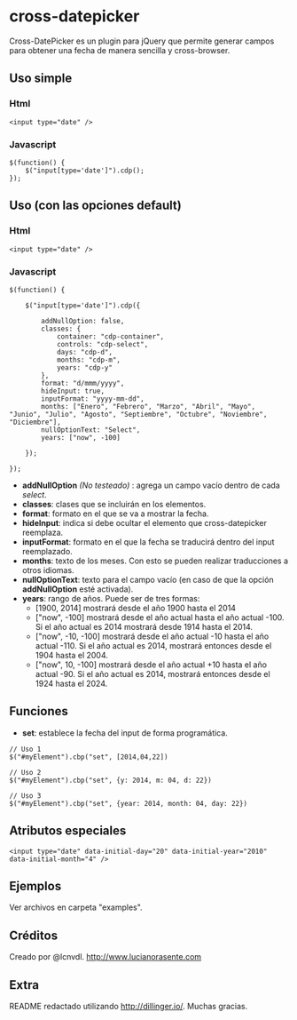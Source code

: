 cross-datepicker
================

Cross-DatePicker es un plugin para jQuery que permite generar campos para obtener una fecha de manera sencilla y cross-browser.

## Uso simple

### Html
```
<input type="date" />
```

### Javascript
```
$(function() {
    $("input[type='date']").cdp();
});
```

## Uso (con las opciones default)

### Html
```
<input type="date" />
```

### Javascript
```
$(function() {

    $("input[type='date']").cdp({
    
        addNullOption: false,
        classes: {
            container: "cdp-container",
            controls: "cdp-select",
            days: "cdp-d",
            months: "cdp-m",
            years: "cdp-y"
        },
        format: "d/mmm/yyyy",
        hideInput: true,
        inputFormat: "yyyy-mm-dd",
        months: ["Enero", "Febrero", "Marzo", "Abril", "Mayo", "Junio", "Julio", "Agosto", "Septiembre", "Octubre", "Noviembre", "Diciembre"],
        nullOptionText: "Select",
        years: ["now", -100]
        
    });
    
});
```

* **addNullOption** *(No testeado)* : agrega un campo vacío dentro de cada *select*.
* **classes**: clases que se incluirán en los elementos.
* **format**: formato en el que se va a mostrar la fecha.
* **hideInput**: indica si debe ocultar el elemento que cross-datepicker reemplaza.
* **inputFormat**: formato en el que la fecha se traducirá dentro del input reemplazado.
* **months**: texto de los meses. Con esto se pueden realizar traducciones a otros idiomas.
* **nullOptionText**: texto para el campo vacío (en caso de que la opción **addNullOption** esté activada).
* **years**: rango de años. Puede ser de tres formas:
  + [1900, 2014] mostrará desde el año 1900 hasta el 2014
  + ["now", -100] mostrará desde el año actual hasta el año actual -100. Si el año actual es 2014 mostrará desde 1914  hasta el 2014.
  + ["now", -10, -100] mostrará desde el año actual -10 hasta el año actual -110. Si el año actual es 2014, mostrará entonces desde el 1904 hasta el 2004.
  + ["now", 10, -100] mostrará desde el año actual +10 hasta el año actual -90. Si el año actual es 2014, mostrará entonces desde el 1924 hasta el 2024.


## Funciones

* **set**: establece la fecha del input de forma programática.
```
// Uso 1
$("#myElement").cbp("set", [2014,04,22])

// Uso 2
$("#myElement").cbp("set", {y: 2014, m: 04, d: 22})

// Uso 3
$("#myElement").cbp("set", {year: 2014, month: 04, day: 22})
```

## Atributos especiales
```
<input type="date" data-initial-day="20" data-initial-year="2010" data-initial-month="4" />
```

## Ejemplos

Ver archivos en carpeta "examples".

## Créditos
Creado por @lcnvdl. http://www.lucianorasente.com

## Extra

README redactado utilizando http://dillinger.io/. Muchas gracias.
